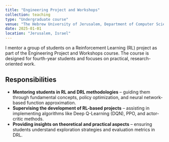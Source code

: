 ```yaml
---
title: "Engineering Project and Workshops"
collection: teaching
type: "Undergraduate course"
venue: "The Hebrew University of Jerusalem, Department of Computer Science"
date: 2025-01-01
location: "Jerusalem, Israel"
---
```


I mentor a group of students on a Reinforcement Learning (RL) project as part of the Engineering Project and Workshops course. 
The course is designed for fourth-year students and focuses on practical, research-oriented work.


## Responsibilities

* **Mentoring students in RL and DRL methodologies** – guiding them through fundamental concepts, policy optimization, and neural network-based function approximation.  
* **Supervising the development of RL-based projects** – assisting in implementing algorithms like Deep Q-Learning (DQN), PPO, and actor-critic methods.  
* **Providing insights on theoretical and practical aspects** – ensuring students understand exploration strategies and evaluation metrics in DRL.  


